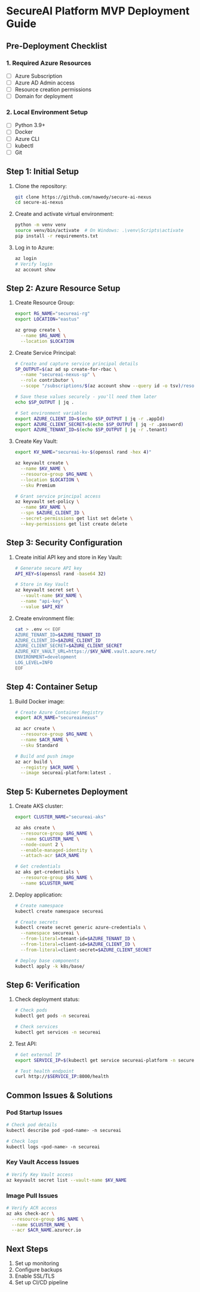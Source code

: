 # SecureAI Platform MVP Deployment Guide

## Pre-Deployment Checklist

### 1. Required Azure Resources
- [ ] Azure Subscription
- [ ] Azure AD Admin access
- [ ] Resource creation permissions
- [ ] Domain for deployment

### 2. Local Environment Setup
- [ ] Python 3.9+
- [ ] Docker
- [ ] Azure CLI
- [ ] kubectl
- [ ] Git

## Step 1: Initial Setup

1. Clone the repository:
   ```bash
   git clone https://github.com/nawedy/secure-ai-nexus
   cd secure-ai-nexus
   ```

2. Create and activate virtual environment:
   ```bash
   python -m venv venv
   source venv/bin/activate  # On Windows: .\venv\Scripts\activate
   pip install -r requirements.txt
   ```

3. Log in to Azure:
   ```bash
   az login
   # Verify login
   az account show
   ```

## Step 2: Azure Resource Setup

1. Create Resource Group:
   ```bash
   export RG_NAME="secureai-rg"
   export LOCATION="eastus"

   az group create \
     --name $RG_NAME \
     --location $LOCATION
   ```

2. Create Service Principal:
   ```bash
   # Create and capture service principal details
   SP_OUTPUT=$(az ad sp create-for-rbac \
     --name "secureai-nexus-sp" \
     --role contributor \
     --scope "/subscriptions/$(az account show --query id -o tsv)/resourceGroups/$RG_NAME")

   # Save these values securely - you'll need them later
   echo $SP_OUTPUT | jq .

   # Set environment variables
   export AZURE_CLIENT_ID=$(echo $SP_OUTPUT | jq -r .appId)
   export AZURE_CLIENT_SECRET=$(echo $SP_OUTPUT | jq -r .password)
   export AZURE_TENANT_ID=$(echo $SP_OUTPUT | jq -r .tenant)
   ```

3. Create Key Vault:
   ```bash
   export KV_NAME="secureai-kv-$(openssl rand -hex 4)"

   az keyvault create \
     --name $KV_NAME \
     --resource-group $RG_NAME \
     --location $LOCATION \
     --sku Premium

   # Grant service principal access
   az keyvault set-policy \
     --name $KV_NAME \
     --spn $AZURE_CLIENT_ID \
     --secret-permissions get list set delete \
     --key-permissions get list create delete
   ```

## Step 3: Security Configuration

1. Create initial API key and store in Key Vault:
   ```bash
   # Generate secure API key
   API_KEY=$(openssl rand -base64 32)

   # Store in Key Vault
   az keyvault secret set \
     --vault-name $KV_NAME \
     --name "api-key" \
     --value $API_KEY
   ```

2. Create environment file:
   ```bash
   cat > .env << EOF
   AZURE_TENANT_ID=$AZURE_TENANT_ID
   AZURE_CLIENT_ID=$AZURE_CLIENT_ID
   AZURE_CLIENT_SECRET=$AZURE_CLIENT_SECRET
   AZURE_KEY_VAULT_URL=https://$KV_NAME.vault.azure.net/
   ENVIRONMENT=development
   LOG_LEVEL=INFO
   EOF
   ```

## Step 4: Container Setup

1. Build Docker image:
   ```bash
   # Create Azure Container Registry
   export ACR_NAME="secureainexus"

   az acr create \
     --resource-group $RG_NAME \
     --name $ACR_NAME \
     --sku Standard

   # Build and push image
   az acr build \
     --registry $ACR_NAME \
     --image secureai-platform:latest .
   ```

## Step 5: Kubernetes Deployment

1. Create AKS cluster:
   ```bash
   export CLUSTER_NAME="secureai-aks"

   az aks create \
     --resource-group $RG_NAME \
     --name $CLUSTER_NAME \
     --node-count 2 \
     --enable-managed-identity \
     --attach-acr $ACR_NAME

   # Get credentials
   az aks get-credentials \
     --resource-group $RG_NAME \
     --name $CLUSTER_NAME
   ```

2. Deploy application:
   ```bash
   # Create namespace
   kubectl create namespace secureai

   # Create secrets
   kubectl create secret generic azure-credentials \
     --namespace secureai \
     --from-literal=tenant-id=$AZURE_TENANT_ID \
     --from-literal=client-id=$AZURE_CLIENT_ID \
     --from-literal=client-secret=$AZURE_CLIENT_SECRET

   # Deploy base components
   kubectl apply -k k8s/base/
   ```

## Step 6: Verification

1. Check deployment status:
   ```bash
   # Check pods
   kubectl get pods -n secureai

   # Check services
   kubectl get services -n secureai
   ```

2. Test API:
   ```bash
   # Get external IP
   export SERVICE_IP=$(kubectl get service secureai-platform -n secureai -o jsonpath='{.status.loadBalancer.ingress[0].ip}')

   # Test health endpoint
   curl http://$SERVICE_IP:8000/health
   ```

## Common Issues & Solutions

### Pod Startup Issues
```bash
# Check pod details
kubectl describe pod <pod-name> -n secureai

# Check logs
kubectl logs <pod-name> -n secureai
```

### Key Vault Access Issues
```bash
# Verify Key Vault access
az keyvault secret list --vault-name $KV_NAME
```

### Image Pull Issues
```bash
# Verify ACR access
az aks check-acr \
  --resource-group $RG_NAME \
  --name $CLUSTER_NAME \
  --acr $ACR_NAME.azurecr.io
```

## Next Steps
1. Set up monitoring
2. Configure backups
3. Enable SSL/TLS
4. Set up CI/CD pipeline
